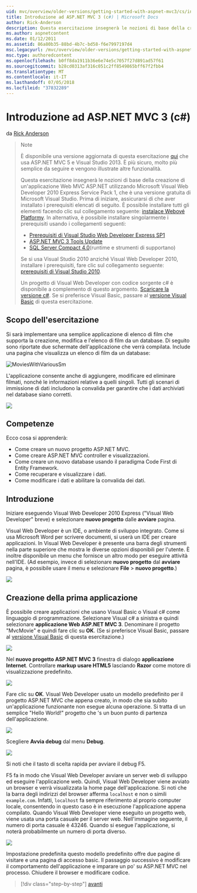 ```yaml
---
uid: mvc/overview/older-versions/getting-started-with-aspnet-mvc3/cs/intro-to-aspnet-mvc-3
title: Introduzione ad ASP.NET MVC 3 (c#) | Microsoft Docs
author: Rick-Anderson
description: Questa esercitazione insegnerà le nozioni di base della creazione di un'applicazione Web MVC ASP.NET utilizzando Microsoft Visual Web Developer 2010 Express Service Pack 1, ovvero...
ms.author: aspnetcontent
ms.date: 01/12/2011
ms.assetid: 86a80b35-88bd-4b7c-bd58-f6e7997197d4
msc.legacyurl: /mvc/overview/older-versions/getting-started-with-aspnet-mvc3/cs/intro-to-aspnet-mvc-3
msc.type: authoredcontent
ms.openlocfilehash: b0ff8da1911b36e6e74e5c7057f27d891ad57f61
ms.sourcegitcommit: b28cd0313af316c051c2ff8549865bff67f2fbb4
ms.translationtype: MT
ms.contentlocale: it-IT
ms.lasthandoff: 07/05/2018
ms.locfileid: "37832289"
---
```

<a name="intro-to-aspnet-mvc-3-c"></a>Introduzione ad ASP.NET MVC 3 (c#)
====================
da [Rick Anderson](https://github.com/Rick-Anderson)

> > [!NOTE]
> > È disponibile una versione aggiornata di questa esercitazione [qui](../../../getting-started/introduction/getting-started.md) che usa ASP.NET MVC 5 e Visual Studio 2013. È più sicuro, molto più semplice da seguire e vengono illustrate altre funzionalità.
> 
> 
> Questa esercitazione insegnerà le nozioni di base della creazione di un'applicazione Web MVC ASP.NET utilizzando Microsoft Visual Web Developer 2010 Express Service Pack 1, che è una versione gratuita di Microsoft Visual Studio. Prima di iniziare, assicurarsi di che aver installato i prerequisiti elencati di seguito. È possibile installare tutti gli elementi facendo clic sul collegamento seguente: [instalace Webové Platformy](https://www.microsoft.com/web/gallery/install.aspx?appid=VWD2010SP1Pack). In alternativa, è possibile installare singolarmente i prerequisiti usando i collegamenti seguenti:
> 
> - [Prerequisiti di Visual Studio Web Developer Express SP1](https://www.microsoft.com/web/gallery/install.aspx?appid=VWD2010SP1Pack)
> - [ASP.NET MVC 3 Tools Update](https://www.microsoft.com/web/gallery/install.aspx?appsxml=&amp;appid=MVC3)
> - [SQL Server Compact 4.0](https://www.microsoft.com/web/gallery/install.aspx?appid=SQLCE;SQLCEVSTools_4_0)(runtime e strumenti di supportano)
> 
> Se si usa Visual Studio 2010 anziché Visual Web Developer 2010, installare i prerequisiti, fare clic sul collegamento seguente: [prerequisiti di Visual Studio 2010](https://www.microsoft.com/web/gallery/install.aspx?appsxml=&amp;appid=VS2010SP1Pack).
> 
> Un progetto di Visual Web Developer con codice sorgente c# è disponibile a complemento di questo argomento. [Scaricare la versione c#](https://code.msdn.microsoft.com/Introduction-to-MVC-3-10d1b098). Se si preferisce Visual Basic, passare al [versione Visual Basic](../vb/intro-to-aspnet-mvc-3.md) di questa esercitazione.


## <a name="what-youll-build"></a>Scopo dell'esercitazione

Si sarà implementare una semplice applicazione di elenco di film che supporta la creazione, modifica e l'elenco di film da un database. Di seguito sono riportate due schermate dell'applicazione che verrà compilata. Include una pagina che visualizza un elenco di film da un database:

![MoviesWithVariousSm](intro-to-aspnet-mvc-3/_static/image1.png)

L'applicazione consente anche di aggiungere, modificare ed eliminare filmati, nonché le informazioni relative a quelli singoli. Tutti gli scenari di immissione di dati includono la convalida per garantire che i dati archiviati nel database siano corretti.

![](intro-to-aspnet-mvc-3/_static/image2.png)

## <a name="skills-youll-learn"></a>Competenze

Ecco cosa si apprenderà:

- Come creare un nuovo progetto ASP.NET MVC.
- Come creare ASP.NET MVC controller e visualizzazioni.
- Come creare un nuovo database usando il paradigma Code First di Entity Framework.
- Come recuperare e visualizzare i dati.
- Come modificare i dati e abilitare la convalida dei dati.

## <a name="getting-started"></a>Introduzione

Iniziare eseguendo Visual Web Developer 2010 Express ("Visual Web Developer" breve) e selezionare **nuovo progetto** dalle **avviare** pagina.

Visual Web Developer è un IDE, o ambiente di sviluppo integrato. Come si usa Microsoft Word per scrivere documenti, si userà un IDE per creare applicazioni. In Visual Web Developer è presente una barra degli strumenti nella parte superiore che mostra le diverse opzioni disponibili per l'utente. È inoltre disponibile un menu che fornisce un altro modo per eseguire attività nell'IDE. (Ad esempio, invece di selezionare **nuovo progetto** dal **avviare** pagina, è possibile usare il menu e selezionare **File** &gt; **nuovo progetto**.)

[![](intro-to-aspnet-mvc-3/_static/image4.png)](intro-to-aspnet-mvc-3/_static/image3.png)

## <a name="creating-your-first-application"></a>Creazione della prima applicazione

È possibile creare applicazioni che usano Visual Basic o Visual c# come linguaggio di programmazione. Selezionare Visual c# a sinistra e quindi selezionare **applicazione Web ASP.NET MVC 3**. Denominare il progetto "MvcMovie" e quindi fare clic su **OK**. (Se si preferisce Visual Basic, passare al [versione Visual Basic](../vb/intro-to-aspnet-mvc-3.md) di questa esercitazione.)

![](intro-to-aspnet-mvc-3/_static/image5.png)

Nel **nuovo progetto ASP.NET MVC 3** finestra di dialogo **applicazione Internet**. Controllare **markup usare HTML5** lasciando **Razor** come motore di visualizzazione predefinito.

![](intro-to-aspnet-mvc-3/_static/image6.png)

Fare clic su **OK**. Visual Web Developer usato un modello predefinito per il progetto ASP.NET MVC che appena creato, in modo che sia subito un'applicazione funzionante non esegue alcuna operazione. Si tratta di un semplice "Hello World!" progetto che 's un buon punto di partenza dell'applicazione.

[![](intro-to-aspnet-mvc-3/_static/image8.png)](intro-to-aspnet-mvc-3/_static/image7.png)

Scegliere **Avvia debug** dal menu **Debug**.

![](intro-to-aspnet-mvc-3/_static/image9.png)

Si noti che il tasto di scelta rapida per avviare il debug F5.

F5 fa in modo che Visual Web Developer avviare un server web di sviluppo ed eseguire l'applicazione web. Quindi, Visual Web Developer viene avviato un browser e verrà visualizzata la home page dell'applicazione. Si noti che la barra degli indirizzi del browser afferma `localhost` e non o simili `example.com`. Infatti, `localhost` fa sempre riferimento al proprio computer locale, consentendo in questo caso è in esecuzione l'applicazione appena compilato. Quando Visual Web Developer viene eseguito un progetto web, viene usata una porta casuale per il server web. Nell'immagine seguente, il numero di porta casuale è 43246. Quando si esegue l'applicazione, si noterà probabilmente un numero di porta diverso.

![](intro-to-aspnet-mvc-3/_static/image10.png)

Impostazione predefinita questo modello predefinito offre due pagine di visitare e una pagina di accesso basic. Il passaggio successivo è modificare il comportamento dell'applicazione e imparare un po' su ASP.NET MVC nel processo. Chiudere il browser e modificare codice.

> [!div class="step-by-step"]
> [avanti](adding-a-controller.md)
